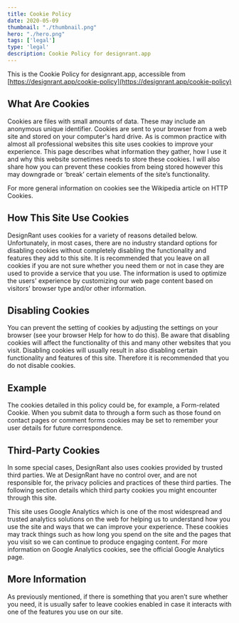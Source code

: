 ```yaml
---
title: Cookie Policy
date: 2020-05-09
thumbnail: "./thumbnail.png"
hero: "./hero.png"
tags: ['legal']
type: 'legal'
description: Cookie Policy for designrant.app
---
```


This is the Cookie Policy for designrant.app, accessible from [https://designrant.app/cookie-policy](https://designrant.app/cookie-policy)

## What Are Cookies

Cookies are files with small amounts of data. These may include an anonymous unique identifier. Cookies are sent to your browser from a web site and stored on your computer's hard drive. As is common practice with almost all professional websites this site uses cookies to improve your experience. This page describes what information they gather, how I use it and why this website sometimes needs to store these cookies. I will also share how you can prevent these cookies from being stored however this may downgrade or ‘break’ certain elements of the site’s functionality.

For more general information on cookies see the Wikipedia article on HTTP Cookies.

## How This Site Use Cookies

DesignRant uses cookies for a variety of reasons detailed below. Unfortunately, in most cases, there are no industry standard options for disabling cookies without completely disabling the functionality and features they add to this site. It is recommended that you leave on all cookies if you are not sure whether you need them or not in case they are used to provide a service that you use. The information is used to optimize the users' experience by customizing our web page content based on visitors' browser type and/or other information.

## Disabling Cookies

You can prevent the setting of cookies by adjusting the settings on your browser (see your browser Help for how to do this). Be aware that disabling cookies will affect the functionality of this and many other websites that you visit. Disabling cookies will usually result in also disabling certain functionality and features of this site. Therefore it is recommended that you do not disable cookies.

## Example

The cookies detailed in this policy could be, for example, a Form-related Cookie. When you submit data to through a form such as those found on contact pages or comment forms cookies may be set to remember your user details for future correspondence.

## Third-Party Cookies

In some special cases, DesignRant also uses cookies provided by trusted third parties. We at DesignRant have no control over, and are not responsible for, the privacy policies and practices of these third parties. The following section details which third party cookies you might encounter through this site.

This site uses Google Analytics which is one of the most widespread and trusted analytics solutions on the web for helping us to understand how you use the site and ways that we can improve your experience. These cookies may track things such as how long you spend on the site and the pages that you visit so we can continue to produce engaging content. For more information on Google Analytics cookies, see the official Google Analytics page.

## More Information

As previously mentioned, if there is something that you aren’t sure whether you need, it is usually safer to leave cookies enabled in case it interacts with one of the features you use on our site.
